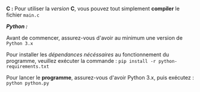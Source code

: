 ____C :____
Pour utiliser la *version* **C**, vous pouvez tout simplement **compiler** le fichier `main.c`


___Python :___

Avant de commencer, assurez-vous d'avoir au minimum une version de `Python 3.x`

Pour installer les *dépendances nécéssaires* au fonctionnement du programme, veuillez exécuter la commande : 
	``pip install -r python-requirements.txt``

Pour lancer le **programme**, assurez-vous d'avoir Python 3.x, puis exécutez : 
	``python python.py``